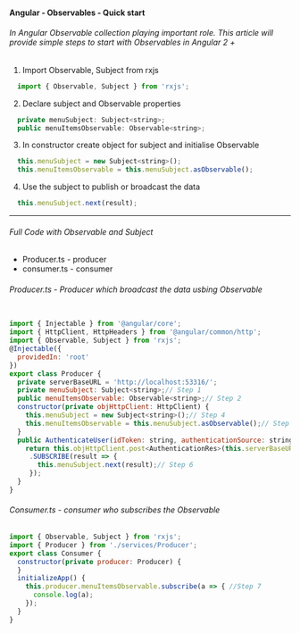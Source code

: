 #### Angular - Observables - Quick start
###### In Angular Observable collection playing important role. This article will provide simple steps to start with Observables in Angular 2 +

1. Import Observable, Subject from rxjs
```javascript
  import { Observable, Subject } from 'rxjs';
```
2. Declare subject and Observable properties
```javascript
  private menuSubject: Subject<string>;
  public menuItemsObservable: Observable<string>;
```

3. In constructor create object for subject and initialise Observable
```javascript
  this.menuSubject = new Subject<string>();
  this.menuItemsObservable = this.menuSubject.asObservable();
```

4. Use the subject to publish or broadcast the data
```javascript
  this.menuSubject.next(result);
```

---

###### Full Code with Observable and Subject
- Producer.ts - producer
- consumer.ts - consumer

###### Producer.ts - Producer which broadcast the data usbing Observable
```javascript

import { Injectable } from '@angular/core';
import { HttpClient, HttpHeaders } from '@angular/common/http';
import { Observable, Subject } from 'rxjs';
@Injectable({
  providedIn: 'root'
})
export class Producer {
  private serverBaseURL = 'http://localhost:53316/';
  private menuSubject: Subject<string>;// Step 1
  public menuItemsObservable: Observable<string>;// Step 2
  constructor(private objHttpClient: HttpClient) {
    this.menuSubject = new Subject<string>();// Step 4
    this.menuItemsObservable = this.menuSubject.asObservable();// Step 5
  }
  public AuthenticateUser(idToken: string, authenticationSource: string): Observable<AuthenticationRes> {
    return this.objHttpClient.post<AuthenticationRes>(this.serverBaseURL + 'ServerAPI')
     .SUBSCRIBE(result => {
       this.menuSubject.next(result);// Step 6
     });
  }
}
```

 ###### Consumer.ts - consumer who subscribes the Observable
```javascript
import { Observable, Subject } from 'rxjs';
import { Producer } from './services/Producer';
export class Consumer {
  constructor(private producer: Producer) {
  }
  initializeApp() {
    this.producer.menuItemsObservable.subscribe(a => { //Step 7
      console.log(a);
    });
  }
}

```

[//]: # (Tags: Angular, Observable, Simple Observable example)
[//]: # (Type: Angular - Observables)
[//]: # (Rating: 1)
[//]: # (ReadyState:Publish)
